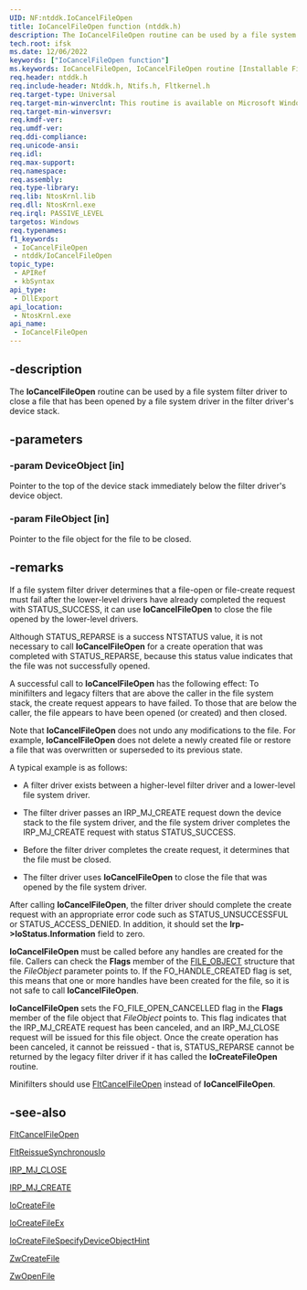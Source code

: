 ```yaml
---
UID: NF:ntddk.IoCancelFileOpen
title: IoCancelFileOpen function (ntddk.h)
description: The IoCancelFileOpen routine can be used by a file system filter driver to close a file that has been opened by a file system driver in the filter driver's device stack.
tech.root: ifsk
ms.date: 12/06/2022
keywords: ["IoCancelFileOpen function"]
ms.keywords: IoCancelFileOpen, IoCancelFileOpen routine [Installable File System Drivers], ifsk.iocancelfileopen, ioref_e63977d2-a70b-4743-85e2-557458ca89ae.xml, ntddk/IoCancelFileOpen
req.header: ntddk.h
req.include-header: Ntddk.h, Ntifs.h, Fltkernel.h
req.target-type: Universal
req.target-min-winverclnt: This routine is available on Microsoft Windows 2000 and later.
req.target-min-winversvr: 
req.kmdf-ver: 
req.umdf-ver: 
req.ddi-compliance: 
req.unicode-ansi: 
req.idl: 
req.max-support: 
req.namespace: 
req.assembly: 
req.type-library: 
req.lib: NtosKrnl.lib
req.dll: NtosKrnl.exe
req.irql: PASSIVE_LEVEL
targetos: Windows
req.typenames: 
f1_keywords:
 - IoCancelFileOpen
 - ntddk/IoCancelFileOpen
topic_type:
 - APIRef
 - kbSyntax
api_type:
 - DllExport
api_location:
 - NtosKrnl.exe
api_name:
 - IoCancelFileOpen
---
```


## -description

The **IoCancelFileOpen** routine can be used by a file system filter driver to close a file that has been opened by a file system driver in the filter driver's device stack.

## -parameters

### -param DeviceObject [in]

Pointer to the top of the device stack immediately below the filter driver's device object.

### -param FileObject [in]

Pointer to the file object for the file to be closed.

## -remarks

If a file system filter driver determines that a file-open or file-create request must fail after the lower-level drivers have already completed the request with STATUS_SUCCESS, it can use **IoCancelFileOpen** to close the file opened by the lower-level drivers.

Although STATUS_REPARSE is a success NTSTATUS value, it is not necessary to call **IoCancelFileOpen** for a create operation that was completed with STATUS_REPARSE, because this status value indicates that the file was not successfully opened.

A successful call to **IoCancelFileOpen** has the following effect: To minifilters and legacy filters that are above the caller in the file system stack, the create request appears to have failed. To those that are below the caller, the file appears to have been opened (or created) and then closed.

Note that **IoCancelFileOpen** does not undo any modifications to the file. For example, **IoCancelFileOpen** does not delete a newly created file or restore a file that was overwritten or superseded to its previous state.

A typical example is as follows:

- A filter driver exists between a higher-level filter driver and a lower-level file system driver.

- The filter driver passes an IRP_MJ_CREATE request down the device stack to the file system driver, and the file system driver completes the IRP_MJ_CREATE request with status STATUS_SUCCESS.

- Before the filter driver completes the create request, it determines that the file must be closed.

- The filter driver uses **IoCancelFileOpen** to close the file that was opened by the file system driver.

After calling **IoCancelFileOpen**, the filter driver should complete the create request with an appropriate error code such as STATUS_UNSUCCESSFUL or STATUS_ACCESS_DENIED. In addition, it should set the **Irp->IoStatus.Information** field to zero.

**IoCancelFileOpen** must be called before any handles are created for the file. Callers can check the **Flags** member of the [FILE_OBJECT](/windows-hardware/drivers/ddi/wdm/ns-wdm-_file_object) structure that the *FileObject* parameter points to. If the FO_HANDLE_CREATED flag is set, this means that one or more handles have been created for the file, so it is not safe to call **IoCancelFileOpen**.

**IoCancelFileOpen** sets the FO_FILE_OPEN_CANCELLED flag in the **Flags** member of the file object that *FileObject* points to. This flag indicates that the IRP_MJ_CREATE request has been canceled, and an IRP_MJ_CLOSE request will be issued for this file object. Once the create operation has been canceled, it cannot be reissued - that is, STATUS_REPARSE cannot be returned by the legacy filter driver if it has called the **IoCreateFileOpen** routine.

Minifilters should use [FltCancelFileOpen](/windows-hardware/drivers/ddi/fltkernel/nf-fltkernel-fltcancelfileopen) instead of **IoCancelFileOpen**.

## -see-also

[FltCancelFileOpen](/windows-hardware/drivers/ddi/fltkernel/nf-fltkernel-fltcancelfileopen)

[FltReissueSynchronousIo](/windows-hardware/drivers/ddi/fltkernel/nf-fltkernel-fltreissuesynchronousio)

[IRP_MJ_CLOSE](/windows-hardware/drivers/kernel/irp-mj-close)

[IRP_MJ_CREATE](/windows-hardware/drivers/ifs/irp-mj-create)

[IoCreateFile](/windows-hardware/drivers/ddi/wdm/nf-wdm-iocreatefile)

[IoCreateFileEx](/windows-hardware/drivers/ddi/ntddk/nf-ntddk-iocreatefileex)

[IoCreateFileSpecifyDeviceObjectHint](/windows-hardware/drivers/ddi/ntddk/nf-ntddk-iocreatefilespecifydeviceobjecthint)

[ZwCreateFile](/windows-hardware/drivers/ddi/ntifs/nf-ntifs-ntcreatefile)

[ZwOpenFile](/windows-hardware/drivers/ddi/ntifs/nf-ntifs-ntopenfile)
